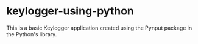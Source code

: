 # keylogger-using-python
This is a basic Keylogger application created using the Pynput package in the Python's library.
